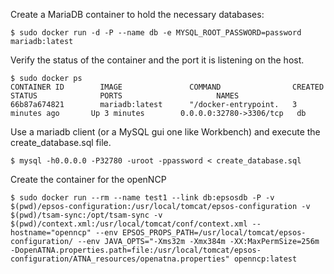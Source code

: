 Create a MariaDB container to hold the necessary databases:

    $ sudo docker run -d -P --name db -e MYSQL_ROOT_PASSWORD=password  mariadb:latest

Verify the status of the container and the port it is listening on the host.

    $ sudo docker ps
    CONTAINER ID        IMAGE               COMMAND                CREATED             STATUS              PORTS                     NAMES
    66b87a674821        mariadb:latest      "/docker-entrypoint.   3 minutes ago       Up 3 minutes        0.0.0.0:32780->3306/tcp   db  

Use a mariadb client (or a MySQL gui one like Workbench) and execute the create_database.sql file.

    $ mysql -h0.0.0.0 -P32780 -uroot -ppassword < create_database.sql 

Create the container for the openNCP

    $ sudo docker run --rm --name test1 --link db:epsosdb -P -v $(pwd)/epsos-configuration:/usr/local/tomcat/epsos-configuration -v $(pwd)/tsam-sync:/opt/tsam-sync -v $(pwd)/context.xml:/usr/local/tomcat/conf/context.xml --hostname="openncp" --env EPSOS_PROPS_PATH=/usr/local/tomcat/epsos-configuration/ --env JAVA_OPTS="-Xms32m -Xmx384m -XX:MaxPermSize=256m -DopenATNA.properties.path=file:/usr/local/tomcat/epsos-configuration/ATNA_resources/openatna.properties" openncp:latest
